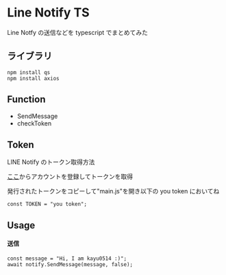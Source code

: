 # Line Notify TS

Line Notfy の送信などを typescript でまとめてみた

## ライブラリ

```
npm install qs
npm install axios
```

## Function

- SendMessage
- checkToken

## Token

LINE Notify のトークン取得方法

[ここ](https://notify-bot.line.me/ja/)からアカウントを登録してトークンを取得

発行されたトークンをコピーして"main.js"を開き以下の you token においてね

```
const TOKEN = "you token";
```

## Usage

#### 送信

```
const message = "Hi, I am kayu0514 :)";
await notify.SendMessage(message, false);
```
